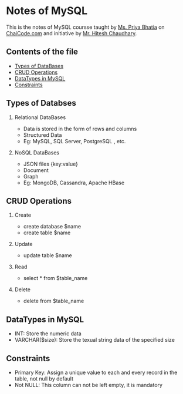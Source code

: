 # Notes of MySQL

This is the notes of MySQL coursse taught by [Ms. Priya Bhatia](https://www.techforallwithpriya.com/) on [ChaiCode.com](https://chaicode.com/) and initiative by [Mr. Hitesh Chaudhary](https://hitesh.ai/).

## Contents of the file

- [Types of DataBases](#Types-of-DataBases)
- [CRUD Operations](#CRUD-Operations)
- [DataTypes in MySQL](#DataTypes)
- [Constraints](#constraints)

## <a name="Types-of-DataBases"></a>Types of Databses

1. Relational DataBases
    - Data is stored in the form of rows and columns
    - Structured Data
    - Eg: MySQL, SQL Server, PostgreSQL , etc.

2. NoSQL DataBases
    - JSON files {key:value}
    - Document
    - Graph
    - Eg: MongoDB, Cassandra, Apache HBase

## <a name="CRUD-Operations"></a> CRUD Operations

1. Create
    - create database $name
    - create table $name

2. Update
    - update table $name

3. Read
    - select * from $table_name

4. Delete
    - delete from $table_name


## <a name="DataTypes"></a> DataTypes in MySQL

- INT: Store the numeric data
- VARCHAR($size): Store the texual string data of the specified size 

## <a name="Constraints"></a> Constraints
- Primary Key: Assign a unique value to each and every record in the table, not null by default
- Not NULL: This column can not be left empty, it is mandatory


